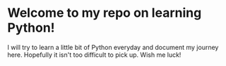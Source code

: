 # Welcome to my repo on learning Python!

I will try to learn a little bit of Python everyday and document my journey here. Hopefully it isn't too difficult to pick up. Wish me luck!
